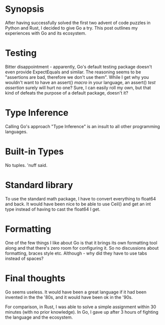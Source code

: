 # Synopsis
After having successfully solved the first two advent of code puzzles in Python and Rust, I decided to give Go a try. This post outlines my experiences with Go and its ecosystem.

# Testing
Bitter disappointment - apparently, Go's default testing package doesn't even provide ExpectEquals and similar. 
The reasoning seems to be "assertions are bad, therefore we don't use them". While I get why you wouldn't want to have an assert() *macro* in your language, an assert() *test assertion* surely will hurt no one?
Sure, I can easily roll my own, but that kind of defeats the purpose of a default package, doesn't it?

# Type Inference
Calling Go's approach "Type Inference" is an insult to all other programming languages. 

# Built-in Types
No tuples. 'nuff said. 

# Standard library
To use the standard math package, I have to convert everything to float64 and back. It would have been nice to be able to use Ceil() and get an int type instead of having to cast the float64 I get.

# Formatting
One of the few things I like about Go is that it brings its own formatting tool along and that there's zero room for configuring it. So no discussions about formatting, braces style etc. Although - why did they have to use tabs instead of spaces? 

# Final thoughts
Go seems useless. It would have been a great language if it had been invented in the the '80s, and it would have been ok in the '90s.

For comparison, in Rust, I was able to solve a simple assignment within 30 minutes (with no prior knowledge). In Go, I gave up after 3 hours of fighting the language and the ecosystem.

